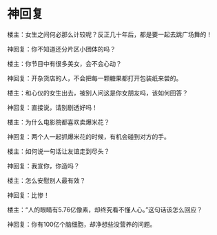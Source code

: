 # 神回复

楼主：女生之间何必那么计较呢？反正几十年后，都是要一起去跳广场舞的！ 

神回复：你不知道还分片区小团体的吗？ 

楼主：你节目中有很多美女，会不会心动？ 

神回复：开杂货店的人，不会把每一颗糖果都打开包装纸来尝的。 

楼主：和心仪的女生出去，被别人问这是你女朋友吗，该如何回答？ 

神回复：直接说，请别剧透好吗！ 

楼主：为什么电影院都喜欢卖爆米花？ 

神回复：两个人一起抓爆米花的时候，有机会碰到对方的手。 

楼主：如何说一句话让友谊走到尽头？ 

神回复：我宣你，你造吗？ 

楼主：怎么安慰别人最有效？ 

神回复：比惨！ 

楼主：“人的眼睛有5.76亿像素，却终究看不懂人心。”这句话该怎么回应？ 

神回复：你有100亿个脑细胞，却净想些没营养的问题。